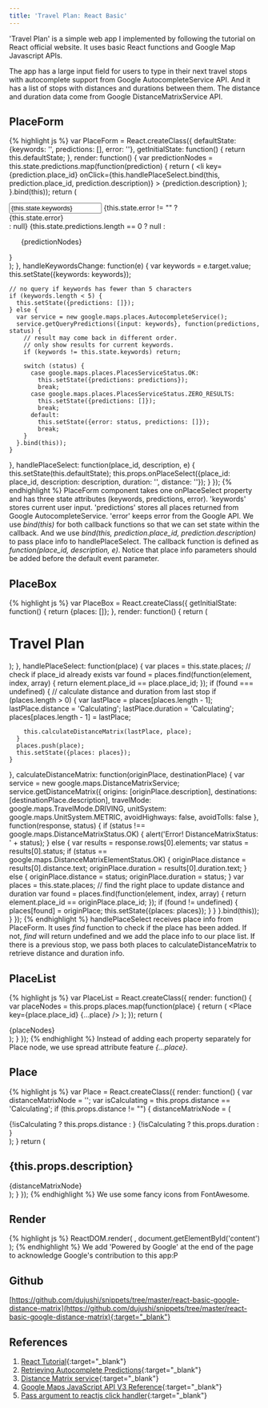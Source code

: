```yaml
---
title: 'Travel Plan: React Basic'
---
```

'Travel Plan' is a simple web app I implemented by following the tutorial on React official website. It uses basic React functions and Google Map Javascript APIs. 

The app has a large input field for users to type in their next travel stops with autocomplete support from Google AutocompleteService API. And it has a list of stops with distances and durations between them. The distance and duration data come from Google DistanceMatrixService API.

## PlaceForm
{% highlight js %}
var PlaceForm = React.createClass({
  defaultState: {keywords: '', predictions: [], error: ''},
  getInitialState: function() {
    return this.defaultState;
  },
  render: function() {
    var predictionNodes = this.state.predictions.map(function(prediction) {
      return (
        <li key={prediction.place_id}
            onClick={this.handlePlaceSelect.bind(this, prediction.place_id, prediction.description)}
            >
          {prediction.description}
        </li>
      );
    }.bind(this));
    return (
      <div>
        <input value={this.state.keywords} onChange={this.handleKeywordsChange} placeholder='Enter your next stop' />
        {this.state.error != "" ? <div className='Error'>{this.state.error}</div> : null}
        {this.state.predictions.length == 0 ? null : <ul>{predictionNodes}</ul>}
      </div>
    );
  },
  handleKeywordsChange: function(e) {
    var keywords = e.target.value;
    this.setState({keywords: keywords});

    // no query if keywords has fewer than 5 characters
    if (keywords.length < 5) {
      this.setState({predictions: []});
    } else {
      var service = new google.maps.places.AutocompleteService();
      service.getQueryPredictions({input: keywords}, function(predictions, status) {
        // result may come back in different order.
        // only show results for current keywords.
        if (keywords != this.state.keywords) return;

        switch (status) {
          case google.maps.places.PlacesServiceStatus.OK:
            this.setState({predictions: predictions});
            break;
          case google.maps.places.PlacesServiceStatus.ZERO_RESULTS:
            this.setState({predictions: []});
            break;
          default:
            this.setState({error: status, predictions: []});
            break;
        }
      }.bind(this));
    }
  },
  handlePlaceSelect: function(place_id, description, e) {
    this.setState(this.defaultState);
    this.props.onPlaceSelect({place_id: place_id, description: description, duration: '', distance: ''});
  }
});
{% endhighlight %}
 PlaceForm component takes one onPlaceSelect property and has three state attributes (keywords, predictions, error). 'keywords' stores current user input. 'predictions' stores all places returned from Google AutocompleteService. 'error' keeps error from the Google API. We use *bind(this)* for both callback functions so that we can set state within the callback. And we use *bind(this, prediction.place_id, prediction.description)* to pass place info to handlePlaceSelect. The callback function is defined as *function(place_id, description, e)*. Notice that place info parameters should be added before the default event parameter.
## PlaceBox
{% highlight js %}
var PlaceBox = React.createClass({
  getInitialState: function() {
    return {places: []};
  },
  render: function() {
    return (
      <div className='PlaceBox'>
        <h1>Travel Plan</h1>
        <PlaceList places={this.state.places}/>
        <PlaceForm onPlaceSelect={this.handlePlaceSelect}/>
      </div>
    );
  },
  handlePlaceSelect: function(place) {
    var places = this.state.places;
    // check if place_id already exists
    var found = places.find(function(element, index, array) {
      return element.place_id == place.place_id;
    });
    if (found === undefined) {
      // calculate distance and duration from last stop
      if (places.length > 0) {
        var lastPlace = places[places.length - 1];
        lastPlace.distance = 'Calculating';
        lastPlace.duration = 'Calculating';
        places[places.length - 1] = lastPlace;

        this.calculateDistanceMatrix(lastPlace, place);
      }
      places.push(place);
      this.setState({places: places});
    }
  },
  calculateDistanceMatrix: function(originPlace, destinationPlace) {
    var service = new google.maps.DistanceMatrixService;
    service.getDistanceMatrix({
      origins: [originPlace.description],
      destinations: [destinationPlace.description],
      travelMode: google.maps.TravelMode.DRIVING,
      unitSystem: google.maps.UnitSystem.METRIC,
      avoidHighways: false,
      avoidTolls: false
    }, function(response, status) {
      if (status !== google.maps.DistanceMatrixStatus.OK) {
        alert('Error! DistanceMatrixStatus: ' + status);
      } else {
        var results = response.rows[0].elements;
        var status = results[0].status;
        if (status == google.maps.DistanceMatrixElementStatus.OK) {
          originPlace.distance = results[0].distance.text;
          originPlace.duration = results[0].duration.text;
        } else {
          originPlace.distance = status;
          originPlace.duration = status;
        }
        var places = this.state.places;
        // find the right place to update distance and duration
        var found = places.find(function(element, index, array) {
          return element.place_id == originPlace.place_id;
        });
        if (found != undefined) {
          places[found] = originPlace;
          this.setState({places: places});
        }
      }
    }.bind(this));
  }
});
{% endhighlight %}
 handlePlaceSelect receives place info from PlaceForm. It uses *find* function to check if the place has been added. If not, *find* will return undefined and we add the place info to our place list. If there is a previous stop, we pass both places to calculateDistanceMatrix to retrieve distance and duration info.
## PlaceList
{% highlight js %}
var PlaceList = React.createClass({
  render: function() {
    var placeNodes = this.props.places.map(function(place) {
      return (
        <Place key={place.place_id} {...place} />
      );
    });
    return (
      <div className='PlaceList'>
        {placeNodes}
      </div>
    );
  }
});
{% endhighlight %}
 Instead of adding each property separately for Place node, we use spread attribute feature *{...place}*.
## Place
{% highlight js %}
var Place = React.createClass({
  render: function() {
    var distanceMatrixNode = '';
    var isCalculating = this.props.distance == 'Calculating';
    if (this.props.distance != "") {
      distanceMatrixNode = (
        <div className='DistanceMatrix'>
          <span>{!isCalculating ? this.props.distance : <i className='fa fa-spinner fa-spin'></i>}</span>
          <i className='fa fa-long-arrow-down ToNextStop'></i>
          <span>{!isCalculating ? this.props.duration : <i className='fa fa-spinner fa-spin'></i>}</span>
        </div>
      );
    }
    return (
      <div className='Place'>
        <h2 className='Stop'>
          <i className='fa fa-car'></i>
          <span>{this.props.description}</span>
        </h2>
        {distanceMatrixNode}
      </div>
    );
  }
});
{% endhighlight %}
 We use some fancy icons from FontAwesome.
## Render
{% highlight js %}
ReactDOM.render(
  <PlaceBox />,
  document.getElementById('content')
);
{% endhighlight %}
 We add 'Powered by Google' at the end of the page to acknowledge Google's contribution to this app:P
## Github
[https://github.com/dujushi/snippets/tree/master/react-basic-google-distance-matrix](https://github.com/dujushi/snippets/tree/master/react-basic-google-distance-matrix){:target="_blank"}

## References
1. [React Tutorial](https://facebook.github.io/react/docs/tutorial.html){:target="_blank"}
2. [Retrieving Autocomplete Predictions](https://developers.google.com/maps/documentation/javascript/examples/places-queryprediction){:target="_blank"}
3. [Distance Matrix service](https://developers.google.com/maps/documentation/javascript/examples/distance-matrix){:target="_blank"}
4. [Google Maps JavaScript API V3 Reference](https://developers.google.com/maps/documentation/javascript/3.exp/reference#DistanceMatrixElementStatus){:target="_blank"}
5. [Pass argument to reactjs click handler](http://stackoverflow.com/questions/29188326/pass-argument-to-reactjs-click-handler){:target="_blank"}

